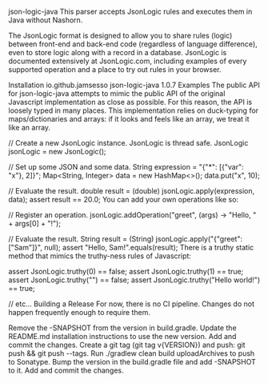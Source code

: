json-logic-java
This parser accepts JsonLogic rules and executes them in Java without Nashorn.

The JsonLogic format is designed to allow you to share rules (logic) between front-end and back-end code (regardless of language difference), even to store logic along with a record in a database. JsonLogic is documented extensively at JsonLogic.com, including examples of every supported operation and a place to try out rules in your browser.

Installation
<dependency>
  <groupId>io.github.jamsesso</groupId>
  <artifactId>json-logic-java</artifactId>
  <version>1.0.7</version>
</dependency>
Examples
The public API for json-logic-java attempts to mimic the public API of the original Javascript implementation as close as possible. For this reason, the API is loosely typed in many places. This implementation relies on duck-typing for maps/dictionaries and arrays: if it looks and feels like an array, we treat it like an array.

// Create a new JsonLogic instance. JsonLogic is thread safe.
JsonLogic jsonLogic = new JsonLogic();

// Set up some JSON and some data.
String expression = "{\"*\": [{\"var\": \"x\"}, 2]}";
Map<String, Integer> data = new HashMap<>();
data.put("x", 10);

// Evaluate the result.
double result = (double) jsonLogic.apply(expression, data);
assert result == 20.0;
You can add your own operations like so:

// Register an operation.
jsonLogic.addOperation("greet", (args) -> "Hello, " + args[0] + "!");

// Evaluate the result.
String result = (String) jsonLogic.apply("{\"greet\": [\"Sam\"]}", null);
assert "Hello, Sam!".equals(result);
There is a truthy static method that mimics the truthy-ness rules of Javascript:

assert JsonLogic.truthy(0) == false;
assert JsonLogic.truthy(1) == true;
assert JsonLogic.truthy("") == false;
assert JsonLogic.truthy("Hello world!") == true;

// etc...
Building a Release
For now, there is no CI pipeline. Changes do not happen frequently enough to require them.

Remove the -SNAPSHOT from the version in build.gradle.
Update the README.md installation instructions to use the new version.
Add and commit the changes.
Create a git tag (git tag v{VERSION}) and push: git push && git push --tags.
Run ./gradlew clean build uploadArchives to push to Sonatype.
Bump the version in the build.gradle file and add -SNAPSHOT to it.
Add and commit the changes.
